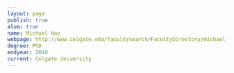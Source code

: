 ```yaml
---
layout: page
publish: true
alum: true
name: Michael Hay
webpage: http://www.colgate.edu/facultysearch/FacultyDirectory/michael-hay
degree: PhD
endyear: 2010
current: Colgate University
---
```

